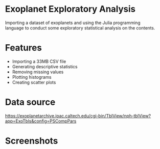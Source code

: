 # Exoplanet Exploratory Analysis

Importing a dataset of exoplanets and using the Julia programming language to conduct some exploratory statistical analysis on the contents.

# Features
- Importing a 33MB CSV file
- Generating descriptive statistics
- Removing missing values
- Plotting histograms
- Creating scatter plots

# Data source

https://exoplanetarchive.ipac.caltech.edu/cgi-bin/TblView/nph-tblView?app=ExoTbls&config=PSCompPars

# Screenshots
